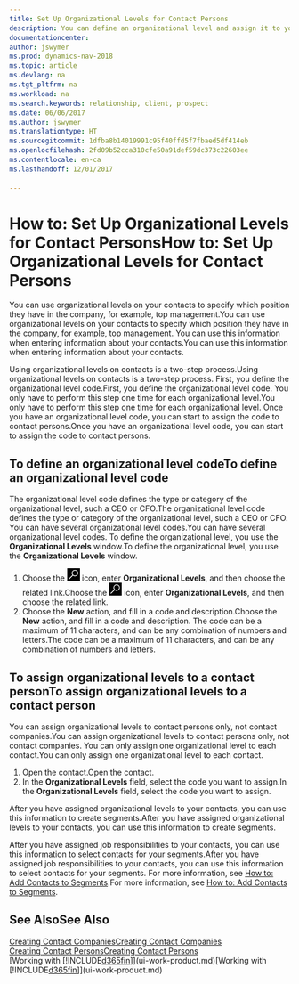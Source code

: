 ```yaml
---
title: Set Up Organizational Levels for Contact Persons
description: You can define an organizational level and assign it to your contact to indicate the position they have in their company, for example, top management.
documentationcenter: 
author: jswymer
ms.prod: dynamics-nav-2018
ms.topic: article
ms.devlang: na
ms.tgt_pltfrm: na
ms.workload: na
ms.search.keywords: relationship, client, prospect
ms.date: 06/06/2017
ms.author: jswymer
ms.translationtype: HT
ms.sourcegitcommit: 1dfba8b14019991c95f40ffd5f7fbaed5df414eb
ms.openlocfilehash: 2fd09b52cca310cfe50a91def59dc373c22603ee
ms.contentlocale: en-ca
ms.lasthandoff: 12/01/2017

---
```

# <a name="how-to-set-up-organizational-levels-for-contact-persons"></a><span data-ttu-id="e4d68-103">How to: Set Up Organizational Levels for Contact Persons</span><span class="sxs-lookup"><span data-stu-id="e4d68-103">How to: Set Up Organizational Levels for Contact Persons</span></span>
<span data-ttu-id="e4d68-104">You can use organizational levels on your contacts to specify which position they have in the company, for example, top management.</span><span class="sxs-lookup"><span data-stu-id="e4d68-104">You can use organizational levels on your contacts to specify which position they have in the company, for example, top management.</span></span> <span data-ttu-id="e4d68-105">You can use this information when entering information about your contacts.</span><span class="sxs-lookup"><span data-stu-id="e4d68-105">You can use this information when entering information about your contacts.</span></span>

<span data-ttu-id="e4d68-106">Using organizational levels on contacts is a two-step process.</span><span class="sxs-lookup"><span data-stu-id="e4d68-106">Using organizational levels on contacts is a two-step process.</span></span> <span data-ttu-id="e4d68-107">First, you define the organizational level code.</span><span class="sxs-lookup"><span data-stu-id="e4d68-107">First, you define the organizational level code.</span></span> <span data-ttu-id="e4d68-108">You only have to perform this step one time for each organizational level.</span><span class="sxs-lookup"><span data-stu-id="e4d68-108">You only have to perform this step one time for each organizational level.</span></span> <span data-ttu-id="e4d68-109">Once you have an organizational level code, you can start to assign the code to contact persons.</span><span class="sxs-lookup"><span data-stu-id="e4d68-109">Once you have an organizational level code, you can start to assign the code to contact persons.</span></span>

## <a name="to-define-an-organizational-level-code"></a><span data-ttu-id="e4d68-110">To define an organizational level code</span><span class="sxs-lookup"><span data-stu-id="e4d68-110">To define an organizational level code</span></span>
<span data-ttu-id="e4d68-111">The organizational level code defines the type or category of the organizational level, such a CEO  or CFO.</span><span class="sxs-lookup"><span data-stu-id="e4d68-111">The organizational level code defines the type or category of the organizational level, such a CEO  or CFO.</span></span> <span data-ttu-id="e4d68-112">You can have several organizational level codes.</span><span class="sxs-lookup"><span data-stu-id="e4d68-112">You can have several organizational level codes.</span></span> <span data-ttu-id="e4d68-113">To define the organizational level, you use the **Organizational Levels** window.</span><span class="sxs-lookup"><span data-stu-id="e4d68-113">To define the organizational level, you use the **Organizational Levels** window.</span></span>

1. <span data-ttu-id="e4d68-114">Choose the ![Search for Page or Report](media/ui-search/search_small.png "Search for Page or Report icon") icon, enter **Organizational Levels**, and then choose the related link.</span><span class="sxs-lookup"><span data-stu-id="e4d68-114">Choose the ![Search for Page or Report](media/ui-search/search_small.png "Search for Page or Report icon") icon, enter **Organizational Levels**, and then choose the related link.</span></span>
2. <span data-ttu-id="e4d68-115">Choose the **New** action, and fill in a code and description.</span><span class="sxs-lookup"><span data-stu-id="e4d68-115">Choose the **New** action, and fill in a code and description.</span></span> <span data-ttu-id="e4d68-116">The code can be a maximum of 11 characters, and can be any combination of numbers and letters.</span><span class="sxs-lookup"><span data-stu-id="e4d68-116">The code can be a maximum of 11 characters, and can be any combination of numbers and letters.</span></span>

## <a name="to-assign-organizational-levels-to-a-contact-person"></a><span data-ttu-id="e4d68-117">To assign organizational levels to a contact person</span><span class="sxs-lookup"><span data-stu-id="e4d68-117">To assign organizational levels to a contact person</span></span>
<span data-ttu-id="e4d68-118">You can assign organizational levels to contact persons only, not contact companies.</span><span class="sxs-lookup"><span data-stu-id="e4d68-118">You can assign organizational levels to contact persons only, not contact companies.</span></span> <span data-ttu-id="e4d68-119">You can only assign one organizational level to each contact.</span><span class="sxs-lookup"><span data-stu-id="e4d68-119">You can only assign one organizational level to each contact.</span></span>

1. <span data-ttu-id="e4d68-120">Open the contact.</span><span class="sxs-lookup"><span data-stu-id="e4d68-120">Open the contact.</span></span>
2. <span data-ttu-id="e4d68-121">In the **Organizational Levels** field, select the code you want to assign.</span><span class="sxs-lookup"><span data-stu-id="e4d68-121">In the **Organizational Levels** field, select the code you want to assign.</span></span>

<span data-ttu-id="e4d68-122">After you have assigned organizational levels to your contacts, you can use this information to create segments.</span><span class="sxs-lookup"><span data-stu-id="e4d68-122">After you have assigned organizational levels to your contacts, you can use this information to create segments.</span></span>

<span data-ttu-id="e4d68-123">After you have assigned job responsibilities to your contacts, you can use this information to select contacts for your segments.</span><span class="sxs-lookup"><span data-stu-id="e4d68-123">After you have assigned job responsibilities to your contacts, you can use this information to select contacts for your segments.</span></span> <span data-ttu-id="e4d68-124">For more information, see [How to: Add Contacts to Segments](marketing-add-contact-segment.md).</span><span class="sxs-lookup"><span data-stu-id="e4d68-124">For more information, see [How to: Add Contacts to Segments](marketing-add-contact-segment.md).</span></span>

## <a name="see-also"></a><span data-ttu-id="e4d68-125">See Also</span><span class="sxs-lookup"><span data-stu-id="e4d68-125">See Also</span></span>
[<span data-ttu-id="e4d68-126">Creating Contact Companies</span><span class="sxs-lookup"><span data-stu-id="e4d68-126">Creating Contact Companies</span></span>](marketing-create-contact-companies.md)  
[<span data-ttu-id="e4d68-127">Creating Contact Persons</span><span class="sxs-lookup"><span data-stu-id="e4d68-127">Creating Contact Persons</span></span>](marketing-create-contact-persons.md)  
<span data-ttu-id="e4d68-128">[Working with [!INCLUDE[d365fin](includes/d365fin_md.md)]](ui-work-product.md)</span><span class="sxs-lookup"><span data-stu-id="e4d68-128">[Working with [!INCLUDE[d365fin](includes/d365fin_md.md)]](ui-work-product.md)</span></span>  

